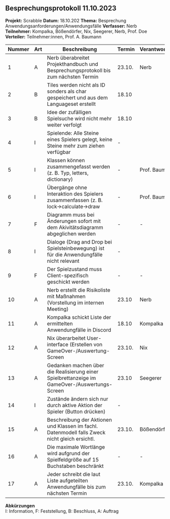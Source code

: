 
## Besprechungsprotokoll 11.10.2023

**Projekt:** Scrabble 
**Datum:** 18.10.202 
**Thema:** Besprechung Anwendungsanforderungen/Anwendungsfälle
**Verfasser:** Nerb  
**Teilnehmer:** Kompalka, Bößendörfer, Nix, Seegerer, Nerb, Prof. Doe 
**Verteiler:** Teilnehmer:innen, Prof. A. Baumann

| Nummer | Art | Beschreibung                                                                                   | Termin | Verantwortlich |
|----|-----|------------------------------------------------------------------------------------------------|--------|----------------|
| 1  | A   | Nerb überabreitet Projekthandbuch und Besprechungsprotokoll bis zum nächsten Termin            | 23.10. | Nerb           |  
| 2  | B   | Tiles werden nicht als ID sonders als char gespeichert und aus dem Languageset erstellt        | 18.10  |                |  
| 3  | B   | Idee der zufälligen Spielsuche wird nicht mehr weiter verfolgt                                 | 18.10  |                |
| 4  | I   | Spielende: Alle Steine eines Spielers gelegt, keine Steine mehr zum ziehen verfügbar           | -      |                |
| 5  | I   | Klassen können zusammengefasst werden (z. B. Typ, letters, dictionary)                         | -      | Prof. Baumann  |  
| 6  | I   | Übergänge ohne Interaktion des Spielers zusammenfassen (z. B. lock->calculate->draw            | -      | Prof. Baumann  |  
| 7  | F   | Diagramm muss bei Änderungen sofort mit dem Akivitätsdiagramm abgeglichen werden               | -      | -              |
| 8  | I   | Dialoge (Drag and Drop bei Spielsteinbewegung) ist für die Anwendungfälle nicht relevant       | -      |                |
| 9  | F   | Der Spielzustand muss Client-spezifisch geschickt werden                                       | -      | -              | 
| 10 | A   | Nerb erstellt die Risikoliste mit Maßnahmen (Vorstellung im internen Meeting)                  | 23.10  | Nerb           | 
| 11 | A   | Kompalka schickt Liste der ermittelten Anwendungfälle in Discord                               | 18.10  | Kompalka       |  
| 12 | A   | Nix überarbeitet User-interface (Erstellen von GameOver-/Auswertung-Screen                     | 23.10. | Nix            |
| 13 | A   | Gedanken machen über die Realisierung einer Spielbrettanzeige im GameOver-/Auswertungs-Screen  | 23.10  | Seegerer       |  
| 14 | I   | Zustände ändern sich nur durch aktive Aktion der Spieler (Button drücken)                      | -      |                |   
| 15 | A   | Beschreibung der Aktionen und Klassen im fachl. Datenmodell falls Zweck nicht gleich ersichtl. | 23.10. | Bößendörfer    |
| 16 | A   | Die maximale Wortlänge wird aufgrund der Spielfeldgröße auf 15 Buchstaben beschränkt           | -      | -              |  
| 17 | A   | Jeder schreibt die laut Liste aufgeteilten Anwendungfälle bis zum nächsten Termin              | 23.10. | Kompalka       |

**Abkürzungen**  
I: Information, F: Feststellung, B: Beschluss, A: Auftrag

